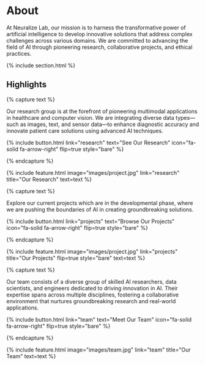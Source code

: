 ---
---

# About 

At Neuralize Lab, our mission is to harness the transformative power of artificial intelligence to develop innovative solutions that address complex challenges across various domains. We are committed to advancing the field of AI through pioneering research, collaborative projects, and ethical practices.

{% include section.html %}

## Highlights

{% capture text %}

Our research group is at the forefront of pioneering multimodal applications in healthcare and computer vision. We are integrating diverse data types—such as images, text, and sensor data—to enhance diagnostic accuracy and innovate patient care solutions using advanced AI techniques.

{%
  include button.html
  link="research"
  text="See Our Research"
  icon="fa-solid fa-arrow-right"
  flip=true
  style="bare"
%}

{% endcapture %}

{%
  include feature.html
  image="images/project.jpg"
  link="research"
  title="Our Research"
  text=text
%}

{% capture text %}

Explore our current projects which are in the developmental phase, where we are pushing the boundaries of AI in creating groundbreaking solutions.

{%
  include button.html
  link="projects"
  text="Browse Our Projects"
  icon="fa-solid fa-arrow-right"
  flip=true
  style="bare"
%}

{% endcapture %}

{%
  include feature.html
  image="images/project.jpg"
  link="projects"
  title="Our Projects"
  flip=true
  style="bare"
  text=text
%}

{% capture text %}

Our team consists of a diverse group of skilled AI researchers, data scientists, and engineers dedicated to driving innovation in AI. Their expertise spans across multiple disciplines, fostering a collaborative environment that nurtures groundbreaking research and real-world applications.

{%
  include button.html
  link="team"
  text="Meet Our Team"
  icon="fa-solid fa-arrow-right"
  flip=true
  style="bare"
%}

{% endcapture %}

{%
  include feature.html
  image="images/team.jpg"
  link="team"
  title="Our Team"
  text=text
%}
